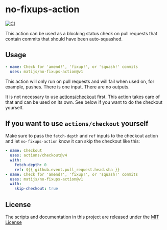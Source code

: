 # no-fixups-action

[![CI](https://github.com/matijs/no-fixups-action/actions/workflows/ci.yml/badge.svg)](https://github.com/matijs/no-fixups-action/actions/workflows/ci.yml)

This action can be used as a blocking status check on pull requests that contain
commits that should have been auto-squashed.

## Usage

```yaml
- name: Check for 'amend!', 'fixup!', or 'squash!' commits
  uses: matijs/no-fixups-action@v1
```

This action will only run on pull requests and will fail when used on, for
example, pushes. There is one input. There are no outputs.

It is not necessary to use
[actions/checkout](https://github.com/actions/checkout) first. This action takes
care of that and can be used on its own. See below if you want to do the
checkout yourself.

## If you want to use `actions/checkout` yourself

Make sure to pass the `fetch-depth` and `ref` inputs to the checkout action and
let `no-fixups-action` know it can skip the checkout like this:

```yaml
- name: Checkout
  uses: actions/checkout@v4
  with:
    fetch-depth: 0
    ref: ${{ github.event.pull_request.head.sha }}
- name: Check for 'amend!', 'fixup!', or 'squash!' commits
  uses: matijs/no-fixups-action@v1
  with:
    skip-checkout: true
```

## License

The scripts and documentation in this project are released under the [MIT
License](LICENSE.md)
